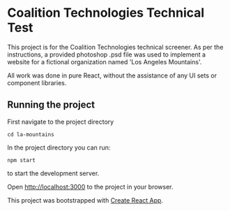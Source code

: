 # Coalition Technologies Technical Test

This project is for the Coalition Technologies technical screener.  As per the instructions, a provided photoshop .psd file was used to implement a website for a fictional organization named 'Los Angeles Mountains'.

All work was done in pure React, without the assistance of any UI sets or component libraries.

## Running the project

First navigate to the project directory

`cd la-mountains`

In the project directory you can run:

`npm start`

to start the development server.

Open [http://localhost:3000](http://localhost:3000) to the project in your browser.


This project was bootstrapped with [Create React App](https://github.com/facebook/create-react-app).
